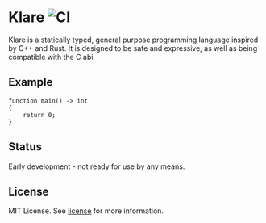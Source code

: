Klare ![CI](https://github.com/oronyx/klare/actions/workflows/build.yml/badge.svg)
====

Klare is a statically typed, general purpose programming language inspired by C++
and Rust. It is designed to be safe and expressive, as well as being compatible with the C abi.

## Example

```klr
function main() -> int
{
    return 0;
}
```

## Status

Early development - not ready for use by any means.

## License

MIT License. See [license](LICENSE.txt) for more information.